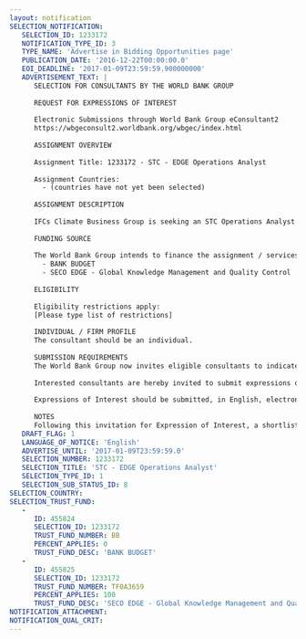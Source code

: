 ```yaml
---
layout: notification
SELECTION_NOTIFICATION: 
   SELECTION_ID: 1233172
   NOTIFICATION_TYPE_ID: 3
   TYPE_NAME: 'Advertise in Bidding Opportunities page'
   PUBLICATION_DATE: '2016-12-22T00:00:00.0'
   EOI_DEADLINE: '2017-01-09T23:59:59.900000000'
   ADVERTISEMENT_TEXT: |
      SELECTION FOR CONSULTANTS BY THE WORLD BANK GROUP
      
      REQUEST FOR EXPRESSIONS OF INTEREST
      
      Electronic Submissions through World Bank Group eConsultant2
      https://wbgeconsult2.worldbank.org/wbgec/index.html
      
      ASSIGNMENT OVERVIEW
      
      Assignment Title: 1233172 - STC - EDGE Operations Analyst
      
      Assignment Countries:
        - (countries have not yet been selected)
      
      ASSIGNMENT DESCRIPTION
      
      IFCs Climate Business Group is seeking an STC Operations Analyst to help support marketing and communications efforts for the EDGE green building program in Washington, D.C. The position will involve creative writing, web content management, online engagement, certification tracking, and administrative tasks. The candidate should be able to work independently and as a team player, and possess excellent organizational skills
      
      FUNDING SOURCE
      
      The World Bank Group intends to finance the assignment / services described below under the following:
        - BANK BUDGET
        - SECO EDGE - Global Knowledge Management and Quality Control
      
      ELIGIBILITY
      
      Eligibility restrictions apply:
      [Please type list of restrictions]
      
      INDIVIDUAL / FIRM PROFILE
      The consultant should be an individual. 
      
      SUBMISSION REQUIREMENTS
      The World Bank Group now invites eligible consultants to indicate their interest in providing the services.  Interested consultants must provide information indicating that they are qualified to perform the services (brochures, description of similar assignments, experience in similar conditions, availability of appropriate skills among staff, etc.).  Please note that the total size of all attachments should be less than 5MB.  
      
      Interested consultants are hereby invited to submit expressions of interest.
      
      Expressions of Interest should be submitted, in English, electronically through World Bank Group eConsultant2 (https://wbgeconsult2.worldbank.org/wbgec/index.html)
      
      NOTES
      Following this invitation for Expression of Interest, a shortlist of qualified firms will be formally invited to submit proposals.  Shortlisting and selection will be subject to the availability of funding.
   DRAFT_FLAG: 1
   LANGUAGE_OF_NOTICE: 'English'
   ADVERTISE_UNTIL: '2017-01-09T23:59:59.0'
   SELECTION_NUMBER: 1233172
   SELECTION_TITLE: 'STC - EDGE Operations Analyst'
   SELECTION_TYPE_ID: 1
   SELECTION_SUB_STATUS_ID: 8
SELECTION_COUNTRY: 
SELECTION_TRUST_FUND: 
   - 
      ID: 455824
      SELECTION_ID: 1233172
      TRUST_FUND_NUMBER: BB
      PERCENT_APPLIES: 0
      TRUST_FUND_DESC: 'BANK BUDGET'
   - 
      ID: 455825
      SELECTION_ID: 1233172
      TRUST_FUND_NUMBER: TF0A3659
      PERCENT_APPLIES: 100
      TRUST_FUND_DESC: 'SECO EDGE - Global Knowledge Management and Quality Control'
NOTIFICATION_ATTACHMENT: 
NOTIFICATION_QUAL_CRIT: 
---
```

